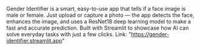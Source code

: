 Gender Identifier is a smart, easy-to-use app that tells if a face image is male or female. Just upload or capture a photo — the app detects the face, enhances the image, and uses a ResNet18 deep learning model to make a fast and accurate prediction.
Built with Streamlit to showcase how AI can solve everyday tasks with just a few clicks.
Link: "https://gender-identifier.streamlit.app"